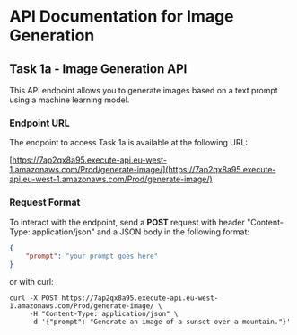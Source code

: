 # API Documentation for Image Generation

## Task 1a - Image Generation API

This API endpoint allows you to generate images based on a text prompt using a machine learning model.

### Endpoint URL
The endpoint to access Task 1a is available at the following URL:

[https://7ap2qx8a95.execute-api.eu-west-1.amazonaws.com/Prod/generate-image/](https://7ap2qx8a95.execute-api.eu-west-1.amazonaws.com/Prod/generate-image/)

### Request Format

To interact with the endpoint, send a **POST** request with header "Content-Type: application/json" and a JSON body in the following format:

```json
{
    "prompt": "your prompt goes here"
}
```
or with curl:

```
curl -X POST https://7ap2qx8a95.execute-api.eu-west-1.amazonaws.com/Prod/generate-image/ \
     -H "Content-Type: application/json" \
     -d '{"prompt": "Generate an image of a sunset over a mountain."}'
```